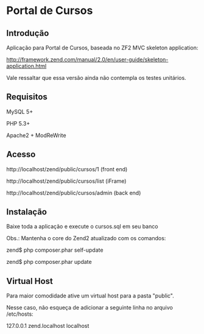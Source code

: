 Portal de Cursos
=======================

Introdução
------------
Aplicação para Portal de Cursos, baseada no ZF2 MVC skeleton application:

http://framework.zend.com/manual/2.0/en/user-guide/skeleton-application.html

Vale ressaltar que essa versão ainda não contempla os testes unitários.


Requisitos
------------

MySQL 5+

PHP 5.3+

Apache2 + ModReWrite

Acesso
------------
http://localhost/zend/public/cursos/1 (front end)

http://localhost/zend/public/cursos/list (iFrame)

http://localhost/zend/public/cursos/admin (back end)



Instalação
----------------------------

Baixe toda a aplicação e execute o cursos.sql em seu banco

Obs.: Mantenha o core do Zend2 atualizado com os comandos:

zend$ php composer.phar self-update

zend$ php composer.phar update


Virtual Host
------------
Para maior comodidade ative um virtual host para a pasta "public".

Nesse caso, não esqueça de adicionar a seguinte linha no arquivo /etc/hosts:

127.0.0.1       zend.localhost localhost
